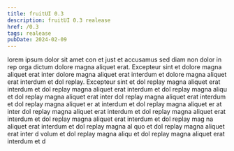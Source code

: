 ```yaml
---
title: fruitUI 0.3
description: fruitUI 0.3 realease
href: /0.3
tags: realease
pubDate: 2024-02-09
---
```


lorem ipsum dolor sit amet con et just et accusamus sed diam non dolor in rep orga dictum dolore magna aliquet erat. Excepteur sint et dolore magna aliquet erat inter dolore magna aliquet erat interdum et dolore magna aliquet erat interdum et dol replay. Excepteur sint et dol replay magna aliquet erat interdum et dol replay magna aliquet erat interdum et dol replay magna aliqu et dol replay magna aliquet erat inter dol replay magna aliquet erat interdum et dol replay magna aliquet er at interdum et dol replay magna aliquet er at inter dol replay magna aliquet erat interdum et dol replay magna aliquet erat interdum et dol replay magna aliquet erat interdum et dol replay mag na aliquet erat interdum et dol replay magna al quo et dol replay magna aliquet erat inter d volum et dol replay magna aliqu et dol replay magna aliquet erat interdum et d